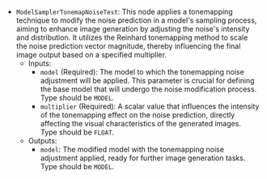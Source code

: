 - `ModelSamplerTonemapNoiseTest`: This node applies a tonemapping technique to modify the noise prediction in a model's sampling process, aiming to enhance image generation by adjusting the noise's intensity and distribution. It utilizes the Reinhard tonemapping method to scale the noise prediction vector magnitude, thereby influencing the final image output based on a specified multiplier.
    - Inputs:
        - `model` (Required): The model to which the tonemapping noise adjustment will be applied. This parameter is crucial for defining the base model that will undergo the noise modification process. Type should be `MODEL`.
        - `multiplier` (Required): A scalar value that influences the intensity of the tonemapping effect on the noise prediction, directly affecting the visual characteristics of the generated images. Type should be `FLOAT`.
    - Outputs:
        - `model`: The modified model with the tonemapping noise adjustment applied, ready for further image generation tasks. Type should be `MODEL`.
